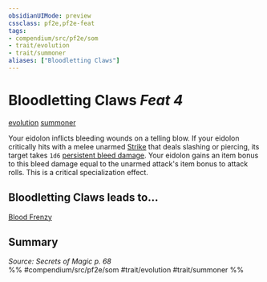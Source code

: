 ```yaml
---
obsidianUIMode: preview
cssclass: pf2e,pf2e-feat
tags:
- compendium/src/pf2e/som
- trait/evolution
- trait/summoner
aliases: ["Bloodletting Claws"]
---
```

# Bloodletting Claws  *Feat 4*  
[evolution](../../Rules/traits/evolution-som.md)  [summoner](../../Rules/traits/summoner-som.md)  


Your eidolon inflicts bleeding wounds on a telling blow. If your eidolon critically hits with a melee unarmed [Strike](../../Rules/actions/strike.md) that deals slashing or piercing, its target takes `1d6` [persistent bleed damage](../../Rules/conditions.md#Persistent%20Damage). Your eidolon gains an item bonus to this bleed damage equal to the unarmed attack's item bonus to attack rolls. This is a critical specialization effect.

## Bloodletting Claws leads to...

[Blood Frenzy](blood-frenzy-som.md)

## Summary

*Source: Secrets of Magic p. 68*  
%% #compendium/src/pf2e/som #trait/evolution #trait/summoner %%